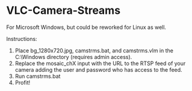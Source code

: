 # VLC-Camera-Streams

For Microsoft Windows, but could be reworked for Linux as well.

Instructions:

1) Place bg_1280x720.jpg, camstrms.bat, and camstrms.vlm in the C:\Windows directory (requires admin access).
2) Replace the mosaic_chX input with the URL to the RTSP feed of your camera adding the user and password who has access to the feed.
3) Run camstrms.bat
4) Profit!
